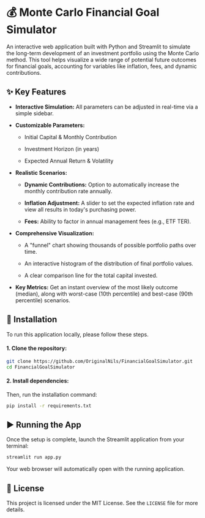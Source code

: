 # 💰 Monte Carlo Financial Goal Simulator

An interactive web application built with Python and Streamlit to simulate the long-term development of an investment portfolio using the Monte Carlo method. This tool helps visualize a wide range of potential future outcomes for financial goals, accounting for variables like inflation, fees, and dynamic contributions.



## ✨ Key Features

- **Interactive Simulation:** All parameters can be adjusted in real-time via a simple sidebar.

- **Customizable Parameters:**

    - Initial Capital & Monthly Contribution

    - Investment Horizon (in years)

    - Expected Annual Return & Volatility

- **Realistic Scenarios:**

    - **Dynamic Contributions:** Option to automatically increase the monthly contribution rate annually.

    - **Inflation Adjustment:** A slider to set the expected inflation rate and view all results in today's purchasing power.

    - **Fees:** Ability to factor in annual management fees (e.g., ETF TER).

- **Comprehensive Visualization:**

    - A "funnel" chart showing thousands of possible portfolio paths over time.

    - An interactive histogram of the distribution of final portfolio values.

    - A clear comparison line for the total capital invested.

- **Key Metrics:** Get an instant overview of the most likely outcome (median), along with worst-case (10th percentile) and best-case (90th percentile) scenarios.




## 🚀 Installation

To run this application locally, please follow these steps.

#### 1. Clone the repository:

```bash
git clone https://github.com/OriginalNils/FinancialGoalSimulator.git
cd FinancialGoalSimulator
```

#### 2. Install dependencies:
Then, run the installation command:
```bash
pip install -r requirements.txt
```

## ▶️ Running the App

Once the setup is complete, launch the Streamlit application from your terminal:

```bash
streamlit run app.py
```

Your web browser will automatically open with the running application.


## 📄 License

This project is licensed under the MIT License. See the `LICENSE` file for more details.

